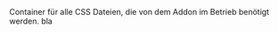 <data>
<de>Container für alle CSS Dateien, die von dem Addon im Betrieb benötigt werden.</de>
<en>bla</en>
</data>

